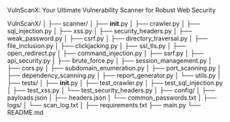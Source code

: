 VulnScanX: Your Ultimate Vulnerability Scanner for Robust Web Security


VulnScanX/
│
├── scanner/
│   ├── __init__.py
│   ├── crawler.py
│   ├── sql_injection.py
│   ├── xss.py
│   ├── security_headers.py
│   ├── weak_password.py
│   ├── csrf.py
│   ├── directory_traversal.py
│   ├── file_inclusion.py
│   ├── clickjacking.py
│   ├── ssl_tls.py
│   ├── open_redirect.py
│   ├── command_injection.py
│   ├── ssrf.py
│   ├── api_security.py
│   ├── brute_force.py
│   ├── session_management.py
│   ├── cors.py
│   ├── subdomain_enumeration.py
│   ├── port_scanning.py
│   ├── dependency_scanning.py
│   ├── report_generator.py
│   └── utils.py
│
├── tests/
│   ├── __init__.py
│   ├── test_crawler.py
│   ├── test_sql_injection.py
│   ├── test_xss.py
│   └── test_security_headers.py
│
├── config/
│   ├── payloads.json
│   ├── headers.json
│   └── common_passwords.txt
│
├── logs/
│   └── scan_log.txt
│
├── requirements.txt
├── main.py
└── README.md